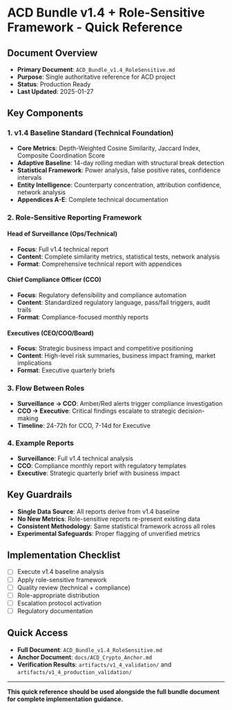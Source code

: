 # **ACD Bundle v1.4 + Role-Sensitive Framework - Quick Reference**

## **Document Overview**
- **Primary Document**: `ACD_Bundle_v1.4_RoleSensitive.md`
- **Purpose**: Single authoritative reference for ACD project
- **Status**: Production Ready
- **Last Updated**: 2025-01-27

## **Key Components**

### **1. v1.4 Baseline Standard (Technical Foundation)**
- **Core Metrics**: Depth-Weighted Cosine Similarity, Jaccard Index, Composite Coordination Score
- **Adaptive Baseline**: 14-day rolling median with structural break detection
- **Statistical Framework**: Power analysis, false positive rates, confidence intervals
- **Entity Intelligence**: Counterparty concentration, attribution confidence, network analysis
- **Appendices A-E**: Complete technical documentation

### **2. Role-Sensitive Reporting Framework**

#### **Head of Surveillance (Ops/Technical)**
- **Focus**: Full v1.4 technical report
- **Content**: Complete similarity metrics, statistical tests, network analysis
- **Format**: Comprehensive technical report with appendices

#### **Chief Compliance Officer (CCO)**
- **Focus**: Regulatory defensibility and compliance automation
- **Content**: Standardized regulatory language, pass/fail triggers, audit trails
- **Format**: Compliance-focused monthly reports

#### **Executives (CEO/COO/Board)**
- **Focus**: Strategic business impact and competitive positioning
- **Content**: High-level risk summaries, business impact framing, market implications
- **Format**: Executive quarterly briefs

### **3. Flow Between Roles**
- **Surveillance → CCO**: Amber/Red alerts trigger compliance investigation
- **CCO → Executive**: Critical findings escalate to strategic decision-making
- **Timeline**: 24-72h for CCO, 7-14d for Executive

### **4. Example Reports**
- **Surveillance**: Full v1.4 technical analysis
- **CCO**: Compliance monthly report with regulatory templates
- **Executive**: Strategic quarterly brief with business impact

## **Key Guardrails**
- **Single Data Source**: All reports derive from v1.4 baseline
- **No New Metrics**: Role-sensitive reports re-present existing data
- **Consistent Methodology**: Same statistical framework across all roles
- **Experimental Safeguards**: Proper flagging of unverified metrics

## **Implementation Checklist**
- [ ] Execute v1.4 baseline analysis
- [ ] Apply role-sensitive framework
- [ ] Quality review (technical + compliance)
- [ ] Role-appropriate distribution
- [ ] Escalation protocol activation
- [ ] Regulatory documentation

## **Quick Access**
- **Full Document**: `ACD_Bundle_v1.4_RoleSensitive.md`
- **Anchor Document**: `docs/ACD_Crypto_Anchor.md`
- **Verification Results**: `artifacts/v1_4_validation/` and `artifacts/v1_4_production_validation/`

---
**This quick reference should be used alongside the full bundle document for complete implementation guidance.**





